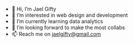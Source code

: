 - 👋 Hi, I’m Jael Gifty
- 👀 I’m interested in web design and development 
- 🌱 I’m currently learning data analytics 
- 💞️ I’m looking forward to make the most collabs 
- 📫 Reach me on jaelgifty@gmail.com

<!---
gift-y/gift-y is a ✨ special ✨ repository because its `README.md` (this file) appears on your GitHub profile.
You can click the Preview link to take a look at your changes.
--->
